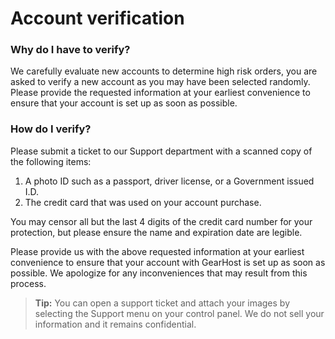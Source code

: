 # Account verification




### Why do I have to verify?

We carefully evaluate new accounts to determine high risk orders, you are asked to verify a new account as you may have been selected randomly. Please provide the requested information at your earliest convenience to ensure that your account is set up as soon as possible.


### How do I verify? 

Please submit a ticket to our Support department with a scanned copy of the following items:

1. A photo ID such as a passport, driver license, or a Government issued I.D. 
1. The credit card that was used on your account purchase. 

You may censor all but the last 4 digits of the credit card number for your protection, but please ensure the name and expiration date are legible.

Please provide us with the above requested information at your earliest convenience to ensure that your account with GearHost is set up as soon as possible. We apologize for any inconveniences that may result from this process.

>**Tip:** You can open a support ticket and attach your images by selecting the Support menu on your control panel. We do not sell your information and it remains confidential. 